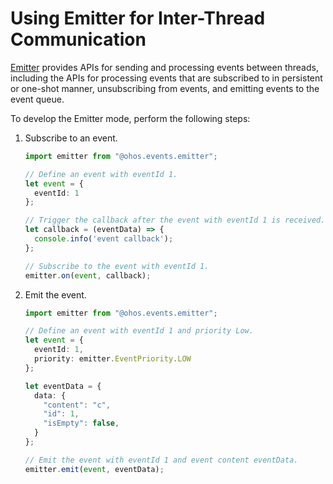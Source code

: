 # Using Emitter for Inter-Thread Communication


[Emitter](../reference/apis/js-apis-emitter.md) provides APIs for sending and processing events between threads, including the APIs for processing events that are subscribed to in persistent or one-shot manner, unsubscribing from events, and emitting events to the event queue.


To develop the Emitter mode, perform the following steps:


1. Subscribe to an event.

   ```ts
   import emitter from "@ohos.events.emitter";

   // Define an event with eventId 1.
   let event = {
     eventId: 1
   };

   // Trigger the callback after the event with eventId 1 is received.
   let callback = (eventData) => {
     console.info('event callback');
   };

   // Subscribe to the event with eventId 1.
   emitter.on(event, callback);
   ```

2. Emit the event.

   ```ts
   import emitter from "@ohos.events.emitter";
   
   // Define an event with eventId 1 and priority Low.
   let event = {
     eventId: 1,
     priority: emitter.EventPriority.LOW
   };
   
   let eventData = {
     data: {
       "content": "c",
       "id": 1,
       "isEmpty": false,
     }
   };
   
   // Emit the event with eventId 1 and event content eventData.
   emitter.emit(event, eventData);
   ```
